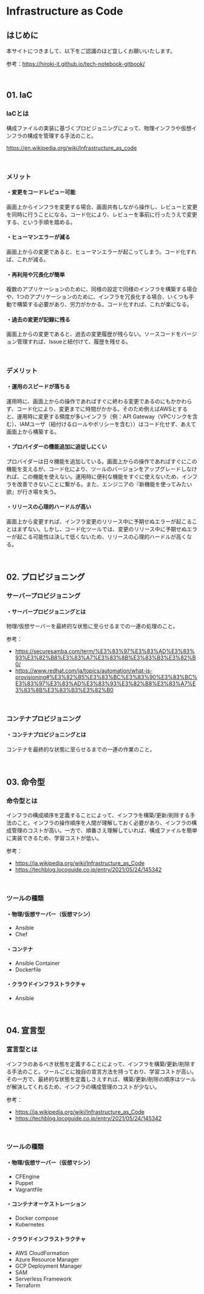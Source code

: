 # Infrastructure as Code

## はじめに

本サイトにつきまして、以下をご認識のほど宜しくお願いいたします。

参考：https://hiroki-it.github.io/tech-notebook-gitbook/

<br>

## 01. IaC

### IaCとは

構成ファイルの実装に基づくプロビジョニングによって、物理インフラや仮想インフラの構成を管理する手法のこと。

https://en.wikipedia.org/wiki/Infrastructure_as_code

<br>

### メリット

#### ・変更をコードレビュー可能

画面上からインフラを変更する場合、画面共有しながら操作し、レビューと変更を同時に行うことになる。コード化により、レビューを事前に行ったうえで変更する、という手順を踏める。

#### ・ヒューマンエラーが減る

画面上からの変更であると、ヒューマンエラーが起こってしまう。コード化すれば、これが減る。

#### ・再利用や冗長化が簡単

複数のアプリケーションのために、同様の設定で同様のインフラを構築する場合や、1つのアプリケーションのために、インフラを冗長化する場合、いくつも手動で構築する必要があり、労力がかかる。コード化すれば、これが楽になる。

#### ・過去の変更が記録に残る

画面上からの変更であると、過去の変更履歴が残らない。ソースコードをバージョン管理すれば、Issueと紐付けて、履歴を残せる。

<br>

### デメリット

#### ・運用のスピードが落ちる

運用時に、画面上からの操作であればすぐに終わる変更であるのにもかかわらず、コード化により、変更までに時間がかかる。そのため例えばAWSとすると、運用時に変更する頻度が多いインフラ（例：API Gateway（VPCリンクを含む）、IAMユーザ（紐付けるロールやポリシーを含む））はコード化せず、あえて画面上から構築する。

#### ・プロバイダーの機能追加に追従しにくい

プロバイダーは日々機能を追加している。画面上からの操作であればすぐにこの機能を支えるが、コード化により、ツールのバージョンをアップグレードしなければ、この機能を使えない。運用時に便利な機能をすぐに使えないため、インフラを改善できないことに繋がる。また、エンジニアの『新機能を使ってみたい欲』が行き場を失う。

#### ・リリースの心理的ハードルが高い

画面上から変更すれば、インフラ変更のリリース中に予期せぬエラーが起こることはまずない。しかし、コード化ツールでは、変更のリリース中に予期せぬエラーが起こる可能性は決して低くないため、リリースの心理的ハードルが高くなる。

<br>

## 02. プロビジョニング

### サーバープロビジョニング

#### ・サーバープロビジョニングとは

物理/仮想サーバーを最終的な状態に至らせるまでの一連の処理のこと。

参考：

- https://securesamba.com/term/%E3%83%97%E3%83%AD%E3%83%93%E3%82%B8%E3%83%A7%E3%83%8B%E3%83%B3%E3%82%B0/
- https://www.redhat.com/ja/topics/automation/what-is-provisioning#%E3%82%B5%E3%83%BC%E3%83%90%E3%83%BC%E3%83%97%E3%83%AD%E3%83%93%E3%82%B8%E3%83%A7%E3%83%8B%E3%83%B3%E3%82%B0

<br>

### コンテナプロビジョニング

#### ・コンテナプロビジョニングとは

コンテナを最終的な状態に至らせるまでの一連の作業のこと。

<br>

## 03. 命令型

### 命令型とは

インフラの構成順序を定義することによって、インフラを構築/更新/削除する手法のこと。インフラの操作順序を人間が理解しておく必要があり、インフラの構成管理のコストが高い。一方で、順番さえ理解していれば、構成ファイルを簡単に実装できるため、学習コストが低い。

参考：

- https://ja.wikipedia.org/wiki/Infrastructure_as_Code
- https://techblog.locoguide.co.jp/entry/2021/05/24/145342

<br>

### ツールの種類

#### ・物理/仮想サーバー（仮想マシン）

- Ansible
- Chef

#### ・コンテナ

- Ansible Container
- Dockerfile

#### ・クラウドインフラストラクチャ

- Ansible

<br>

## 04. 宣言型

### 宣言型とは

インフラのあるべき状態を定義することによって、インフラを構築/更新/削除する手法のこと。ツールごとに独自の宣言方法を持っており、学習コストが高い。その一方で、最終的な状態を定義しさえすれば、構築/更新/削除の順序はツールが解決してくれるため、インフラの構成管理のコストが少ない。

参考：

- https://ja.wikipedia.org/wiki/Infrastructure_as_Code
- https://techblog.locoguide.co.jp/entry/2021/05/24/145342

<br>

### ツールの種類

#### ・物理/仮想サーバー（仮想マシン）

- CFEngine
- Puppet
- Vagrantfile

#### ・コンテナオーケストレーション

- Docker compose
- Kubernetes

#### ・クラウドインフラストラクチャ

- AWS CloudFormation
- Azure Resource Manager
- GCP Deployment Manager
- SAM
- Serverless Framework
- Terraform
